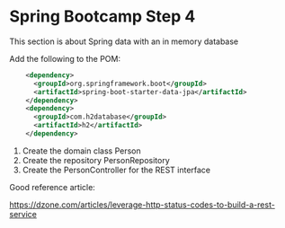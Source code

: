 # Spring Bootcamp Step 4

This section is about Spring data with an in memory database

Add the following to the POM:

```xml
    <dependency>
      <groupId>org.springframework.boot</groupId>
      <artifactId>spring-boot-starter-data-jpa</artifactId>
    </dependency>
    <dependency>
      <groupId>com.h2database</groupId>
      <artifactId>h2</artifactId>
    </dependency>
```

1. Create the domain class Person
2. Create the repository PersonRepository
3. Create the PersonController for the REST interface

Good reference article:

https://dzone.com/articles/leverage-http-status-codes-to-build-a-rest-service
